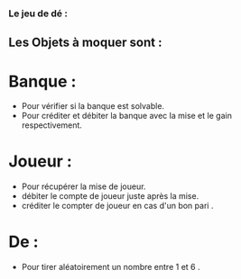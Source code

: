 ### Le jeu de dé : 
## Les Objets à moquer sont : 
 # Banque :
 - Pour vérifier si la banque est solvable.
 - Pour créditer et débiter la banque avec la mise et le gain respectivement.
 # Joueur : 
   - Pour récupérer la mise de joueur.
   - débiter le compte de joueur juste après la mise.
   - créditer le compter de joueur en cas d'un bon pari .
 # De : 
   - Pour tirer aléatoirement un nombre entre 1 et 6 .
